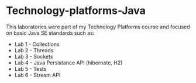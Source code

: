 # Technology-platforms-Java

This laboratories were part of my Technology Platforms course and focused on basic Java SE standards such as:

- Lab 1 - Collections
- Lab 2 - Threads
- Lab 3 - Sockets
- Lab 4 - Java Persistance API (hibernate, H2)
- Lab 5 - Tests
- Lab 6 - Stream API